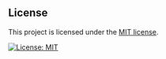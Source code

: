 ## License
This project is licensed under the [MIT license](https://github.com/Miljan-K/Miljan-Resume/LICENSE).

[![License: MIT](https://img.shields.io/badge/License-MIT-yellow.svg)](https://github.com/Miljan-K/Miljan-Resume/LICENSE)

